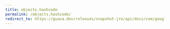```yaml
---
title: objects.hashcode
permalink: /objects.hashcode/
redirect_to: https://guava.dev/releases/snapshot-jre/api/docs/com/google/common/base/Objects.html#hashCode-java.lang.Object...-
---
```

